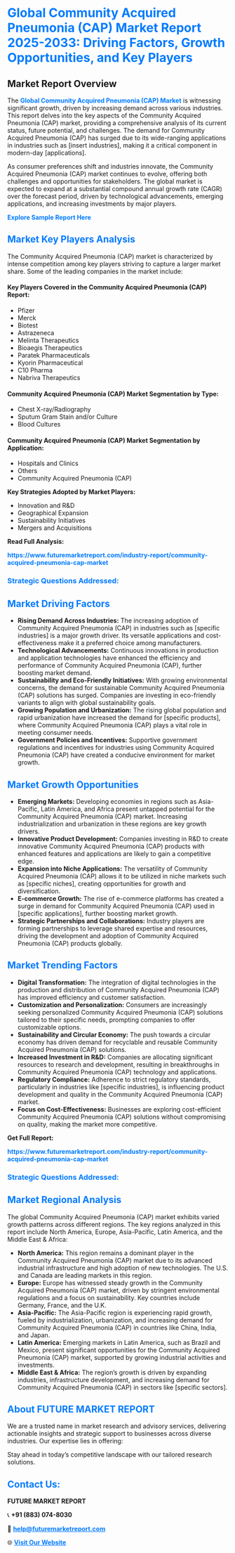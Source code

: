 <h1 style="color: #007BFF;">Global Community Acquired Pneumonia (CAP) Market Report 2025-2033: Driving Factors, Growth Opportunities, and Key Players</h1>

<section id="overview">
<h2>Market Report Overview</h2>
<p>The <a href="https://www.futuremarketreport.com/industry-report/community-acquired-pneumonia-cap-market" style="color: #007BFF; text-decoration: none;"><strong>Global Community Acquired Pneumonia (CAP) Market</strong></a> is witnessing significant growth, driven by increasing demand across various industries. This report delves into the key aspects of the Community Acquired Pneumonia (CAP) market, providing a comprehensive analysis of its current status, future potential, and challenges. The demand for Community Acquired Pneumonia (CAP) has surged due to its wide-ranging applications in industries such as [insert industries], making it a critical component in modern-day [applications].</p>
<p>As consumer preferences shift and industries innovate, the Community Acquired Pneumonia (CAP) market continues to evolve, offering both challenges and opportunities for stakeholders. The global market is expected to expand at a substantial compound annual growth rate (CAGR) over the forecast period, driven by technological advancements, emerging applications, and increasing investments by major players.</p>
</section>

<section id="overview">
<p><a href="https://www.futuremarketreport.com/request-sample/reportId=122784" style="color: #007BFF; text-decoration: none;"><strong>Explore Sample Report Here</strong></a></p>
</section>

<section id="key-players">
<h2 style="color: #007BFF;">Market Key Players Analysis</h2>
<p>The Community Acquired Pneumonia (CAP) market is characterized by intense competition among key players striving to capture a larger market share. Some of the leading companies in the market include:</p>
<h4>Key Players Covered in the Community Acquired Pneumonia (CAP) Report:</h4>
<ul><li>Pfizer</li><li>Merck</li><li>Biotest</li><li>Astrazeneca</li><li>Melinta Therapeutics</li><li>Bioaegis Therapeutics</li><li>Paratek Pharmaceuticals</li><li>Kyorin Pharmaceutical</li><li>C10 Pharma</li><li>Nabriva Therapeutics</li></ul>
<h4>Community Acquired Pneumonia (CAP) Market Segmentation by Type:</h4>
<ul><li>Chest X-ray/Radiography</li><li>Sputum Gram Stain and/or Culture</li><li>Blood Cultures</li></ul>

<h4>Community Acquired Pneumonia (CAP) Market Segmentation by Application:</h4>
<ul><li>Hospitals and Clinics</li><li>Others</li><li>Community Acquired Pneumonia (CAP)</li></ul>
<p><strong>Key Strategies Adopted by Market Players:</strong></p>
<ul>
<li>Innovation and R&D</li>
<li>Geographical Expansion</li>
<li>Sustainability Initiatives</li>
<li>Mergers and Acquisitions</li>
</ul>
</section>

<section>
<p><strong>Read Full Analysis: </strong></p><a href="https://www.futuremarketreport.com/industry-report/community-acquired-pneumonia-cap-market" style="color: #007BFF; text-decoration: none;"><strong>https://www.futuremarketreport.com/industry-report/community-acquired-pneumonia-cap-market</strong></a>
<h3 style="color: #007BFF;">Strategic Questions Addressed:</h3>
</section>

<section id="driving-factors">
<h2 style="color: #007BFF;">Market Driving Factors</h2>
<ul>
<li><strong>Rising Demand Across Industries:</strong> The increasing adoption of Community Acquired Pneumonia (CAP) in industries such as [specific industries] is a major growth driver. Its versatile applications and cost-effectiveness make it a preferred choice among manufacturers.</li>
<li><strong>Technological Advancements:</strong> Continuous innovations in production and application technologies have enhanced the efficiency and performance of Community Acquired Pneumonia (CAP), further boosting market demand.</li>
<li><strong>Sustainability and Eco-Friendly Initiatives:</strong> With growing environmental concerns, the demand for sustainable Community Acquired Pneumonia (CAP) solutions has surged. Companies are investing in eco-friendly variants to align with global sustainability goals.</li>
<li><strong>Growing Population and Urbanization:</strong> The rising global population and rapid urbanization have increased the demand for [specific products], where Community Acquired Pneumonia (CAP) plays a vital role in meeting consumer needs.</li>
<li><strong>Government Policies and Incentives:</strong> Supportive government regulations and incentives for industries using Community Acquired Pneumonia (CAP) have created a conducive environment for market growth.</li>
</ul>
</section>

<section id="growth-opportunities">
<h2 style="color: #007BFF;">Market Growth Opportunities</h2>
<ul>
<li><strong>Emerging Markets:</strong> Developing economies in regions such as Asia-Pacific, Latin America, and Africa present untapped potential for the Community Acquired Pneumonia (CAP) market. Increasing industrialization and urbanization in these regions are key growth drivers.</li>
<li><strong>Innovative Product Development:</strong> Companies investing in R&D to create innovative Community Acquired Pneumonia (CAP) products with enhanced features and applications are likely to gain a competitive edge.</li>
<li><strong>Expansion into Niche Applications:</strong> The versatility of Community Acquired Pneumonia (CAP) allows it to be utilized in niche markets such as [specific niches], creating opportunities for growth and diversification.</li>
<li><strong>E-commerce Growth:</strong> The rise of e-commerce platforms has created a surge in demand for Community Acquired Pneumonia (CAP) used in [specific applications], further boosting market growth.</li>
<li><strong>Strategic Partnerships and Collaborations:</strong> Industry players are forming partnerships to leverage shared expertise and resources, driving the development and adoption of Community Acquired Pneumonia (CAP) products globally.</li>
</ul>
</section>

<section id="trending-factors">
<h2 style="color: #007BFF;">Market Trending Factors</h2>
<ul>
<li><strong>Digital Transformation:</strong> The integration of digital technologies in the production and distribution of Community Acquired Pneumonia (CAP) has improved efficiency and customer satisfaction.</li>
<li><strong>Customization and Personalization:</strong> Consumers are increasingly seeking personalized Community Acquired Pneumonia (CAP) solutions tailored to their specific needs, prompting companies to offer customizable options.</li>
<li><strong>Sustainability and Circular Economy:</strong> The push towards a circular economy has driven demand for recyclable and reusable Community Acquired Pneumonia (CAP) solutions.</li>
<li><strong>Increased Investment in R&D:</strong> Companies are allocating significant resources to research and development, resulting in breakthroughs in Community Acquired Pneumonia (CAP) technology and applications.</li>
<li><strong>Regulatory Compliance:</strong> Adherence to strict regulatory standards, particularly in industries like [specific industries], is influencing product development and quality in the Community Acquired Pneumonia (CAP) market.</li>
<li><strong>Focus on Cost-Effectiveness:</strong> Businesses are exploring cost-efficient Community Acquired Pneumonia (CAP) solutions without compromising on quality, making the market more competitive.</li>
</ul>
</section>

<section>
<p><strong>Get Full Report: </strong></p><a href="https://www.futuremarketreport.com/industry-report/community-acquired-pneumonia-cap-market" style="color: #007BFF; text-decoration: none;"><strong>https://www.futuremarketreport.com/industry-report/community-acquired-pneumonia-cap-market</strong></a>
<h3 style="color: #007BFF;">Strategic Questions Addressed:</h3>
</section>


<section id="regional-analysis">
<h2 style="color: #007BFF;">Market Regional Analysis</h2>
<p>The global Community Acquired Pneumonia (CAP) market exhibits varied growth patterns across different regions. The key regions analyzed in this report include North America, Europe, Asia-Pacific, Latin America, and the Middle East & Africa:</p>
<ul>
<li><strong>North America:</strong> This region remains a dominant player in the Community Acquired Pneumonia (CAP) market due to its advanced industrial infrastructure and high adoption of new technologies. The U.S. and Canada are leading markets in this region.</li>
<li><strong>Europe:</strong> Europe has witnessed steady growth in the Community Acquired Pneumonia (CAP) market, driven by stringent environmental regulations and a focus on sustainability. Key countries include Germany, France, and the U.K.</li>
<li><strong>Asia-Pacific:</strong> The Asia-Pacific region is experiencing rapid growth, fueled by industrialization, urbanization, and increasing demand for Community Acquired Pneumonia (CAP) in countries like China, India, and Japan.</li>
<li><strong>Latin America:</strong> Emerging markets in Latin America, such as Brazil and Mexico, present significant opportunities for the Community Acquired Pneumonia (CAP) market, supported by growing industrial activities and investments.</li>
<li><strong>Middle East & Africa:</strong> The region’s growth is driven by expanding industries, infrastructure development, and increasing demand for Community Acquired Pneumonia (CAP) in sectors like [specific sectors].</li>
</ul>
</section>

<footer>
<h2 style="color: #007BFF;">About FUTURE MARKET REPORT</h2>
<p>We are a trusted name in market research and advisory services, delivering actionable insights and strategic support to businesses across diverse industries. Our expertise lies in offering:</p>

<p>Stay ahead in today’s competitive landscape with our tailored research solutions.</p>

<h2 style="color: #007BFF;">Contact Us:</h2>
<p><strong>FUTURE MARKET REPORT</strong></p>
<p>📞 <strong>+91 (883) 074-8030</strong></p>
<p>📧 <strong><a href="mailto:help@futuremarketreport.com" style="color: #007BFF;">help@futuremarketreport.com</a></strong></p>
<p>🌐 <strong><a href="https://www.futuremarketreport.com/" style="color: #007BFF;">Visit Our Website</a></strong></p>
</footer>